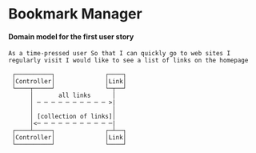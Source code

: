 # Bookmark Manager

#### Domain model for the first user story

`As a time-pressed user
So that I can quickly go to web sites I regularly visit
I would like to see a list of links on the homepage`

     ┌──────────┐              ┌────┐
     │Controller│              │Link│
     └────┬─────┘              └─┬──┘
          │       all links      │   
          │ ─ ─ ─ ─ ─ ─ ─ ─ ─ ─ >|   
          │                      │   
          │ [collection of links]│   
          │<─ ─ ─ ─ ─ ─ ─ ─ ─ ─ ─|   
     ┌────┴─────┐              ┌─┴──┐
     │Controller│              │Link│
     └──────────┘              └────┘
